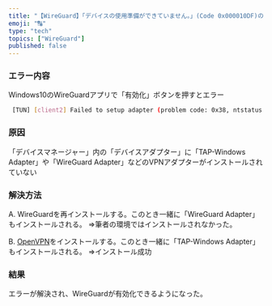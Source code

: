 ```yaml
---
title: "【WireGuard】「デバイスの使用準備ができていません。」(Code 0x000010DF)の解決方法"
emoji: "🔠"
type: "tech"
topics: ["WireGuard"]
published: false
---
```

### エラー内容
Windows10のWireGuardアプリで「有効化」ボタンを押すとエラー
``` bash
 [TUN] [client2] Failed to setup adapter (problem code: 0x38, ntstatus: 0x0): デバイスの使用準備ができていません。 (Code 0x000010DF)
```

### 原因
「デバイスマネージャー」内の「デバイスアダプター」に「TAP-Windows Adapter」や「WireGuard Adapter」などのVPNアダプターがインストールされていない

### 解決方法
A. WireGuardを再インストールする。このとき一緒に「WireGuard Adapter」もインストールされる。
    ⇒筆者の環境ではインストールされなかった。

B. [OpenVPN](https://openvpn.net/community-downloads/)をインストールする。このとき一緒に「TAP-Windows Adapter」もインストールされる。
    ⇒インストール成功

### 結果
エラーが解決され、WireGuardが有効化できるようになった。